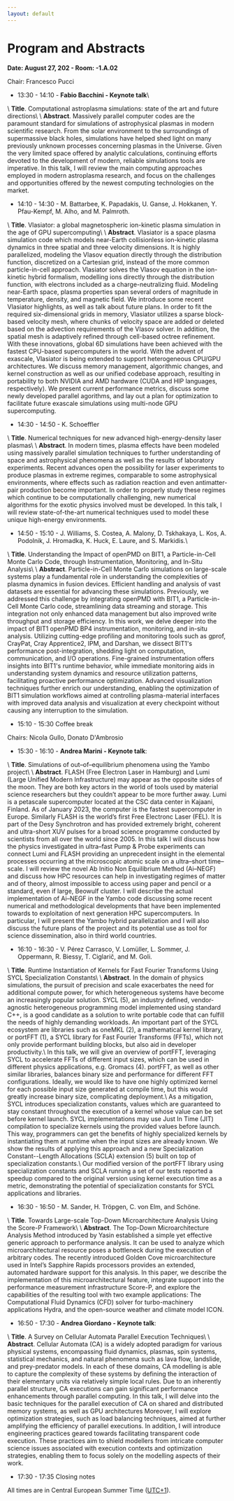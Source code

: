 ```yaml
---
layout: default
---
```


# Program and Abstracts

<!-- TBA -->

**Date: August 27, 202 - Room: -1.A.02**

Chair: Francesco Pucci

- 13:30 - 14:10  - **Fabio Bacchini - Keynote talk**\\
> 
\\
**Title**. Computational astroplasma simulations: state of the art and future directions\\
\\
**Abstract**. Massively parallel computer codes are the paramount standard for simulations of astrophysical plasmas in modern scientific research. From the solar environment to the surroundings of supermassive black holes, simulations have helped shed light on many previously unknown processes concerning plasmas in the Universe. Given the very limited space offered by analytic calculations, continuing efforts devoted to the development of modern, reliable simulations tools are imperative. In this talk, I will review the main computing approaches employed in modern astroplasma research, and focus on the challenges and opportunities offered by the newest computing technologies on the market. 


- 14:10 - 14:30 - M. Battarbee, K. Papadakis, U. Ganse, J. Hokkanen, Y. Pfau-Kempf, M. Alho, and M. Palmroth.
>
\\
**Title**. Vlasiator: a global magnetospheric ion-kinetic plasma simulation in the age of GPU supercomputing\\
\\
**Abstract**. Vlasiator is a space plasma simulation code which models near-Earth collisionless ion-kinetic plasma dynamics in three spatial and three velocity dimensions. It is highly parallelized, modeling the Vlasov equation directly through the distribution function, discretized on a Cartesian grid, instead of the more common particle-in-cell approach. Vlasiator solves the Vlasov equation in the ion-kinetic hybrid formalism, modelling ions directly through the distribution function, with electrons included as a charge-neutralizing fluid. Modeling near-Earth space, plasma properties span several orders of magnitude in temperature, density, and magnetic field. We introduce some recent Vlasiator highlights, as well as talk about future plans.
In order to fit the required six-dimensional grids in memory, Vlasiator utilizes a sparse block-based velocity mesh, where chunks of velocity space are added or deleted based on the advection requirements of the Vlasov solver. In addition, the spatial mesh is adaptively refined through cell-based octree refinement. With these innovations, global 6D simulations have been achieved with the fastest CPU-based supercomputers in the world. With the advent of exascale, Vlasiator is being extended to support heterogeneous CPU/GPU architectures. We discuss memory management, algorithmic changes, and kernel construction as well as our unified codebase approach, resulting in portability to both NVIDIA and AMD hardware (CUDA and HIP languages, respectively). We present current performance metrics, discuss some newly developed parallel agorithms, and lay out a plan for optimization to facilitate future exascale simulations using multi-node GPU supercomputing.

- 14:30 - 14:50 - K. Schoeffler
> 
\\
**Title**. Numerical techniques for new advanced high-energy-density laser plasmas\\
\\
**Abstract**. In modern times, plasma effects have been modeled using massively parallel simulation techniques to further understanding of space and astrophysical phenomena as well as the results of laboratory experiments. Recent advances open the possibility for laser experiments to produce plasmas in extreme regimes, comparable to some astrophysical environments, where effects such as radiation reaction and even antimatter-pair production become important. In order to properly study these regimes which continue to be computationally challenging, new numerical algorithms for the exotic physics involved must be developed. In this talk, I will review state-of-the-art numerical techniques used to model these unique high-energy environments.

- 14:50 - 15:10 - J. Williams, S. Costea, A. Malony, D. Tskhakaya, L. Kos, A. Podolnik, J. Hromadka, K. Huck, E. Laure, and S. Markidis.\\
> 
\\
**Title**. Understanding the Impact of openPMD on BIT1, a Particle-in-Cell Monte Carlo Code, through Instrumentation, Monitoring, and In-Situ Analysis\\
\\
**Abstract**. Particle-in-Cell Monte Carlo simulations on large-scale systems play a fundamental role in understanding the complexities of plasma dynamics in fusion devices. Efficient handling and analysis of vast datasets are essential for advancing these simulations. Previously, we addressed this challenge by integrating openPMD with BIT1, a Particle-in-Cell Monte Carlo code, streamlining data streaming and storage. This integration not only enhanced data management but also improved write throughput and storage efficiency. In this work, we delve deeper into the impact of BIT1 openPMD BP4 instrumentation, monitoring, and in-situ analysis. Utilizing cutting-edge profiling and monitoring tools such as gprof, CrayPat, Cray Apprentice2, IPM, and Darshan, we dissect BIT1's performance post-integration, shedding light on computation, communication, and I/O operations. Fine-grained instrumentation offers insights into BIT1's runtime behavior, while immediate monitoring aids in understanding system dynamics and resource utilization patterns, facilitating proactive performance optimization. Advanced visualization techniques further enrich our understanding, enabling the optimization of BIT1 simulation workflows aimed at controlling plasma-material interfaces with improved data analysis and visualization at every checkpoint without causing any interruption to the simulation.

- 15:10 - 15:30 Coffee break

Chairs: Nicola Gullo, Donato D'Ambrosio 

- 15:30 - 16:10 - **Andrea Marini - Keynote talk**: 
> 
\\
**Title**. Simulations of out–of–equilibrium phenomena using the Yambo project\\
\\
**Abstract**. FLASH (Free Electron Laser in Hamburg) and Lumi (Large Unified Modern Infrastructure) may appear as the opposite sides of the moon. They are both key actors in the world of tools used by material science researchers but they couldn’t appear to be more further away.
Lumi is a petascale supercomputer located at the CSC data center in Kajaani, Finland. As of January 2023, the computer is the fastest supercomputer in Europe. Similarly FLASH is the world’s first Free Electronc Laser (FEL). It is part of the Desy Synchrotron and has provided extremely bright, coherent and ultra-short XUV pulses for a broad science programme conducted by scientists from all over the world since 2005.
In this talk I will discuss how the physics investigated in ultra–fast Pump & Probe experiments can connect Lumi and FLASH providing an unprecedent insight in the elemental processes occurring at the microscopic atomic scale on a ultra–short time–scale. I will review the novel Ab Initio Non Equilibrium Method (Ai–NEGF) and discuss how HPC resources can help in investigating regimes of matter and of theory, almost impossible to access using paper and pencil or a standard, even if large, Beowulf cluster.
I will describe the actual implementation of Ai–NEGF in the Yambo code discussing some recent numerical and methodological developments that have been implemented towards to exploitation of next generation HPC supercomputers. In particular, I will present the Yambo hybrid parallelization and I will also discuss the future plans of the project and its potential use as tool for science dissemination, also in third world countries.

- 16:10 - 16:30 - V. Pérez Carrasco, V. Lomüller, L. Sommer, J. Oppermann, R. Biessy, T. Ciglarič, and M. Goli. 
> 
\\
**Title**. Runtime Instantiation of Kernels for Fast Fourier Transforms Using SYCL Specialization Constants\\
\\
**Abstract**. In the domain of physics simulations, the pursuit of precision and scale exacerbates the need for additional compute power, for which heterogeneous systems have become an increasingly popular solution. SYCL (5), an industry defined, vendor-agnostic heterogeneous programming model implemented using standard C++, is a good candidate as a solution to write portable code that can fulfill the needs of highly demanding workloads. An important part of the SYCL ecosystem are libraries such as oneMKL (2), a mathematical kernel library, or portFFT (1), a SYCL library for Fast Fourier Transforms (FFTs), which not only provide performant building blocks, but also aid in developer productivity.\\
In this talk, we will give an overview of portFFT, leveraging SYCL to accelerate FFTs of different input sizes, which can be used in different physics applications, e.g. Gromacs (4). portFFT, as well as other similar libraries, balances binary size and performance for different FFT configurations. Ideally, we would like to have one highly optimized kernel for each possible input size generated at compile time, but this would greatly increase binary size, complicating deployment.\\
As a mitigation, SYCL introduces specialization constants, values which are guaranteed to stay constant throughout the execution of a kernel whose value can be set before kernel launch. SYCL implementations may use Just In Time (JIT) compilation to specialize kernels using the provided values before launch. This way, programmers can get the benefits of highly specialized kernels by instantiating them at runtime when the input sizes are already known. We show the results of applying this approach and a new Specialization Constant--Length Allocations (SCLA) extension (5) built on top of specialization constants.\\
Our modified version of the portFFT library using specialization constants and SCLA running a set of our tests reported a speedup compared to the original version using kernel execution time as a metric, demonstrating the potential of specialization constants for SYCL applications and libraries.

- 16:30 - 16:50 - M. Sander, H. Tröpgen, C. von Elm, and Schöne.
> 
\\
**Title**. Towards Large-scale Top-Down Microarchitecture Analysis Using the Score-P Framework\\
\\
**Abstract**. The Top-Down Microarchitecture Analysis Method introduced by Yasin established a simple yet effective generic approach to performance analysis. It can be used to analyze which microarchitectural resource poses a bottleneck during the execution of arbitrary codes. The recently introduced Golden Cove microarchitecture used in Intel’s Sapphire Rapids processors provides an extended, automated hardware support for this analysis. In this paper, we describe the implementation of this microarchitectural feature, integrate support into the performance measurement infrastructure Score-P, and explore the capabilities of the resulting tool with two example applications: The Computational Fluid Dynamics (CFD) solver for turbo-machinery applications Hydra, and the open-source weather and climate model ICON. 

- 16:50 - 17:30 - **Andrea Giordano - Keynote talk**: 
> 
\\
**Title**. A Survey on Cellular Automata Parallel Execution Techniques\\
\\
**Abstract**. Cellular Automata (CA) is a widely adopted paradigm for various physical systems, encompassing fluid dynamics, plasmas, spin systems, statistical mechanics, and natural phenomena such as lava flow, landslide, and prey-predator models. In each of these domains, CA modelling is able to capture the complexity of these systems by defining the interaction of their elementary units via relatively simple local rules. Due to an inherently parallel structure, CA executions can gain significant performance enhancements through parallel computing. In this talk, I will delve into the basic techniques for the parallel execution of CA on shared and distributed memory systems, as well as GPU architectures Moreover, I will explore optimization strategies, such as load balancing techniques, aimed at further amplifying the efficiency of parallel executions. In addition, I will introduce engineering practices geared towards facilitating transparent code execution. These practices aim to shield modellers from intricate computer science issues associated with execution contexts and optimization strategies, enabling them to focus solely on the modelling aspects of their work.

- 17:30 - 17:35 Closing notes

All times are in Central European Summer Time ([UTC+1](https://www.timeanddate.com/worldclock/spain/madrid)).

<!-- The complete EuroPar program is available at [https://2024.euro-par.org/program/](https://2024.euro-par.org/program/). 
-->

